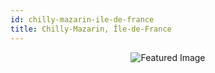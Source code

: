 ```yaml
---
id: chilly-mazarin-ile-de-france
title: Chilly-Mazarin, Île-de-France
---
```


<center><img src="https://i.travelapi.com/hotels/15000000/14780000/14770100/14770073/33145058_z.jpg" alt="Featured Image" /></center>

